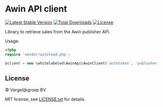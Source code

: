 # Awin API client

[![Latest Stable Version](https://img.shields.io/packagist/v/whitelabeled/awin-api-client.svg)](https://packagist.org/packages/whitelabeled/awin-api-client)
[![Total Downloads](https://img.shields.io/packagist/dt/whitelabeled/awin-api-client.svg)](https://packagist.org/packages/whitelabeled/awin-api-client)
[![License](https://img.shields.io/packagist/l/whitelabeled/awin-api-client.svg)](https://packagist.org/packages/whitelabeled/awin-api-client)

Library to retrieve sales from the Awin publisher API.

Usage:

```php
<?php
require 'vendor/autoload.php';

$client = new \whitelabeled\AwinApi\AwinClient('authtoken', 'publusherid');
``` 

## License

© Vergelijkgroep BV

MIT license, see [LICENSE.txt](LICENSE.txt) for details.